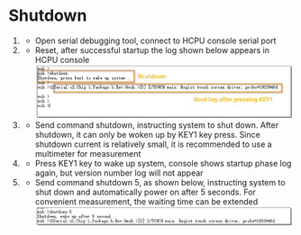 # Shutdown
1. * Open serial debugging tool, connect to HCPU console serial port
2. * Reset, after successful startup the log shown below appears in HCPU console
![](assert/image7.png)
3. * Send command shutdown, instructing system to shut down. After shutdown, it can only be woken up by KEY1 key press. Since shutdown current is relatively small, it is recommended to use a multimeter for measurement
4. * Press KEY1 key to wake up system, console shows startup phase log again, but version number log will not appear
5. * Send command shutdown 5, as shown below, instructing system to shut down and automatically power on after 5 seconds. For convenient measurement, the waiting time can be extended
![](assert/image8.png)


